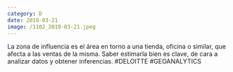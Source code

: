 ```yaml
--- 
category: D 
date: 2019-03-21 
image: /1102_2019-03-21.jpeg 
--- 
```


La zona de influencia es el área en torno a una tienda, oficina o similar, que afecta a las ventas de la misma. Saber estimarla bien es clave, de cara a analizar datos y obtener inferencias. #DELOITTE #GEOANALYTICS